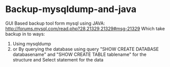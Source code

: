 # Backup-mysqldump-and-java
GUI Based backup tool form mysql using JAVA:
http://forums.mysql.com/read.php?28,21329,21329#msg-21329
Which take backup in to ways: 
1. Using mysqldump 
2. or By querying the database using query "SHOW CREATE DATABASE databasename" and "SHOW CREATE TABLE tablename" for the structure and Select statement for the data 


